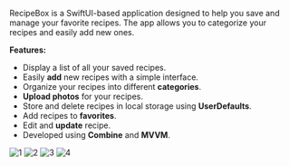 RecipeBox is a SwiftUI-based application designed to help you save and manage your favorite recipes. The app allows you to categorize your recipes and easily add new ones.

**Features:**
- Display a list of all your saved recipes.
- Easily **add** new recipes with a simple interface.
- Organize your recipes into different **categories**.
- **Upload photos** for your recipes.
- Store and delete recipes in local storage using **UserDefaults**.
- Add recipes to **favorites**.
- Edit and **update** recipe.
- Developed using **Combine** and **MVVM**.

 
![1](https://github.com/user-attachments/assets/f2132b49-58d1-4ef8-8d1a-bc318c35d339)
![2](https://github.com/user-attachments/assets/094c121a-9841-4fbc-a324-793e41d4c22f)
![3](https://github.com/user-attachments/assets/5ca6e7f3-0650-45d4-9a0c-4f29a8ae2be8)
![4](https://github.com/user-attachments/assets/9889c5c4-f18f-4c97-8207-0c09ad322768)



